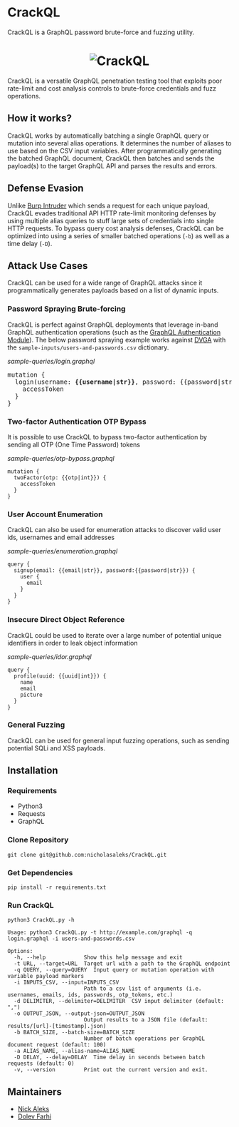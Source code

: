 CrackQL
=======
CrackQL is a GraphQL password brute-force and fuzzing utility.

<h1 align="center">
	<img src="https://github.com/nicholasaleks/CrackQL/blob/master/static/CrackQL-Banner.png?raw=true" alt="CrackQL"/>
	<br>
</h1>

CrackQL is a versatile GraphQL penetration testing tool that exploits poor rate-limit and cost analysis controls to brute-force credentials and fuzz operations.

## How it works?

CrackQL works by automatically batching a single GraphQL query or mutation into several alias operations. It determines the number of aliases to use based on the CSV input variables. After programmatically generating the batched GraphQL document, CrackQL then batches and sends the payload(s) to the target GraphQL API and parses the results and errors.

## Defense Evasion

Unlike [Burp Intruder](https://portswigger.net/burp/documentation/desktop/tools/intruder) which sends a request for each unique payload, CrackQL evades traditional API HTTP rate-limit monitoring defenses by using multiple alias queries to stuff large sets of credentials into single HTTP requests. To bypass query cost analysis defenses, CrackQL can be optimized into using a series of smaller batched operations (`-b`) as well as a time delay (`-D`).

## Attack Use Cases

CrackQL can be used for a wide range of GraphQL attacks since it programmatically generates payloads based on a list of dynamic inputs.

### Password Spraying Brute-forcing

CrackQL is perfect against GraphQL deployments that leverage in-band GraphQL authentication operations (such as the [GraphQL Authentication Module](https://www.graphql-modules.com/docs#authentication-module)). The below password spraying example works against [DVGA](https://github.com/dolevf/Damn-Vulnerable-GraphQL-Application) with the `sample-inputs/users-and-passwords.csv` dictionary.

*sample-queries/login.graphql*
<pre>
mutation {
  login(username: <b>{{username|str}}</b>, password: {{password|str}}) {
    accessToken
  }
}
</pre>

### Two-factor Authentication OTP Bypass

It is possible to use CrackQL to bypass two-factor authentication by sending all OTP (One Time Password) tokens

*sample-queries/otp-bypass.graphql*
```
mutation {
  twoFactor(otp: {{otp|int}}) {
    accessToken
  }
}
```

### User Account Enumeration

CrackQL can also be used for enumeration attacks to discover valid user ids, usernames and email addresses

*sample-queries/enumeration.graphql*
```
query {
  signup(email: {{email|str}}, password:{{password|str}}) {
    user {
      email
    }
  }
}
```

### Insecure Direct Object Reference

CrackQL could be used to iterate over a large number of potential unique identifiers in order to leak object information

*sample-queries/idor.graphql*
```
query {
  profile(uuid: {{uuid|int}}) {
    name
    email
    picture
  }
}
```

### General Fuzzing

CrackQL can be used for general input fuzzing operations, such as sending potential SQLi and XSS payloads.


## Installation

### Requirements
- Python3
- Requests
- GraphQL

### Clone Repository
`git clone git@github.com:nicholasaleks/CrackQL.git`


### Get Dependencies
`pip install -r requirements.txt`

### Run CrackQL
`python3 CrackQL.py -h`

```
Usage: python3 CrackQL.py -t http://example.com/graphql -q login.graphql -i users-and-passwords.csv

Options:
  -h, --help            Show this help message and exit
  -t URL, --target=URL  Target url with a path to the GraphQL endpoint
  -q QUERY, --query=QUERY  Input query or mutation operation with variable payload markers
  -i INPUTS_CSV, --input=INPUTS_CSV
                        Path to a csv list of arguments (i.e. usernames, emails, ids, passwords, otp_tokens, etc.)
  -d DELIMITER, --delimiter=DELIMITER  CSV input delimiter (default: ",")
  -o OUTPUT_JSON, --output-json=OUTPUT_JSON
                        Output results to a JSON file (default: results/[url]-[timestamp].json)
  -b BATCH_SIZE, --batch-size=BATCH_SIZE
                        Number of batch operations per GraphQL document request (default: 100)
  -a ALIAS_NAME, --alias-name=ALIAS_NAME
  -D DELAY, --delay=DELAY  Time delay in seconds between batch requests (default: 0)
  -v, --version         Print out the current version and exit.
```

## Maintainers
* [Nick Aleks](https://github.com/nicholasaleks)
* [Dolev Farhi](https://github.com/dolevf)

